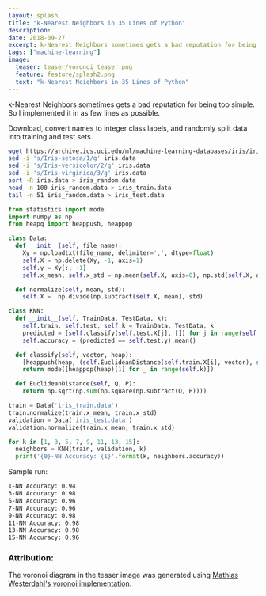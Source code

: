 ```yaml
---
layout: splash
title: "k-Nearest Neighbors in 35 Lines of Python"
description:
date: 2018-09-27
excerpt: k-Nearest Neighbors sometimes gets a bad reputation for being too simple. So I implemented it in as few lines as possible.
tags: ["machine-learning"]
image:
  teaser: teaser/voronoi_teaser.png
  feature: feature/splash2.png
  text: "k-Nearest Neighbors in 35 Lines of Python"
---
```


k-Nearest Neighbors sometimes gets a bad reputation for being too simple. So I implemented it in as few lines as possible.

Download, convert names to integer class labels, and randomly split data into training and test sets.

```bash
wget https://archive.ics.uci.edu/ml/machine-learning-databases/iris/iris.data
sed -i 's/Iris-setosa/1/g' iris.data
sed -i 's/Iris-versicolor/2/g' iris.data
sed -i 's/Iris-virginica/3/g' iris.data
sort -R iris.data > iris_random.data
head -n 100 iris_random.data > iris_train.data
tail -n 51 iris_random.data > iris_test.data
```

```python
from statistics import mode
import numpy as np
from heapq import heappush, heappop

class Data:
  def __init__(self, file_name):
    Xy = np.loadtxt(file_name, delimiter=',', dtype=float)
    self.X = np.delete(Xy, -1, axis=1)
    self.y = Xy[:, -1]
    self.x_mean, self.x_std = np.mean(self.X, axis=0), np.std(self.X, axis=0)

  def normalize(self, mean, std):
    self.X =  np.divide(np.subtract(self.X, mean), std)

class KNN:
  def __init__(self, TrainData, TestData, k):
    self.train, self.test, self.k = TrainData, TestData, k
    predicted = [self.classify(self.test.X[j], []) for j in range(self.test.X.shape[0])]
    self.accuracy = (predicted == self.test.y).mean()

  def classify(self, vector, heap):
    [heappush(heap, (self.EuclideanDistance(self.train.X[i], vector), self.train.y[i])) for i in range(self.train.X.shape[0])]
    return mode([heappop(heap)[1] for _ in range(self.k)])

  def EuclideanDistance(self, Q, P):
    return np.sqrt(np.sum(np.square(np.subtract(Q, P))))

train = Data('iris_train.data')
train.normalize(train.x_mean, train.x_std)
validation = Data('iris_test.data')
validation.normalize(train.x_mean, train.x_std)

for k in [1, 3, 5, 7, 9, 11, 13, 15]:
  neighbors = KNN(train, validation, k)
  print('{0}-NN Accuracy: {1}'.format(k, neighbors.accuracy))
```

Sample run:

```bash
1-NN Accuracy: 0.94
3-NN Accuracy: 0.98
5-NN Accuracy: 0.96
7-NN Accuracy: 0.96
9-NN Accuracy: 0.98
11-NN Accuracy: 0.98
13-NN Accuracy: 0.98
15-NN Accuracy: 0.96
```

### Attribution:

The voronoi diagram in the teaser image was generated using [Mathias Westerdahl's voronoi implementation](https://github.com/JCash/voronoi).
